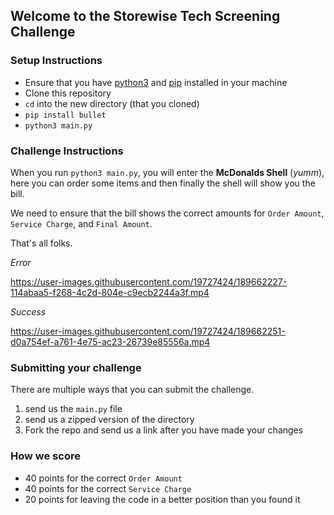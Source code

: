 ## Welcome to the Storewise Tech Screening Challenge

### Setup Instructions
- Ensure that you have [python3](https://www.python.org/downloads/) and [pip](https://pip.pypa.io/en/stable/installation/) installed in your machine
- Clone this repository
- `cd` into the new directory (that you cloned)
- `pip install bullet`
- `python3 main.py` 

### Challenge Instructions

When you run `python3 main.py`,  you will enter the **McDonalds Shell** (_yumm_), here you can order some items and then finally the shell will show you the bill.

We need to ensure that the bill shows the correct amounts for `Order Amount`, `Service Charge`, and `Final Amount`.

That's all folks. 

*Error*


https://user-images.githubusercontent.com/19727424/189662227-114abaa5-f268-4c2d-804e-c9ecb2244a3f.mp4




*Success*


https://user-images.githubusercontent.com/19727424/189662251-d0a754ef-a761-4e75-ac23-26739e85556a.mp4


### Submitting your challenge

There are multiple ways that you can submit the challenge.
1. send us the `main.py` file
2. send us a zipped version of the directory
3. Fork the repo and send us a link after you have made your changes

### How we score

- 40 points for the correct `Order Amount`
- 40 points for the correct `Service Charge`
- 20 points for leaving the code in a better position than you found it
